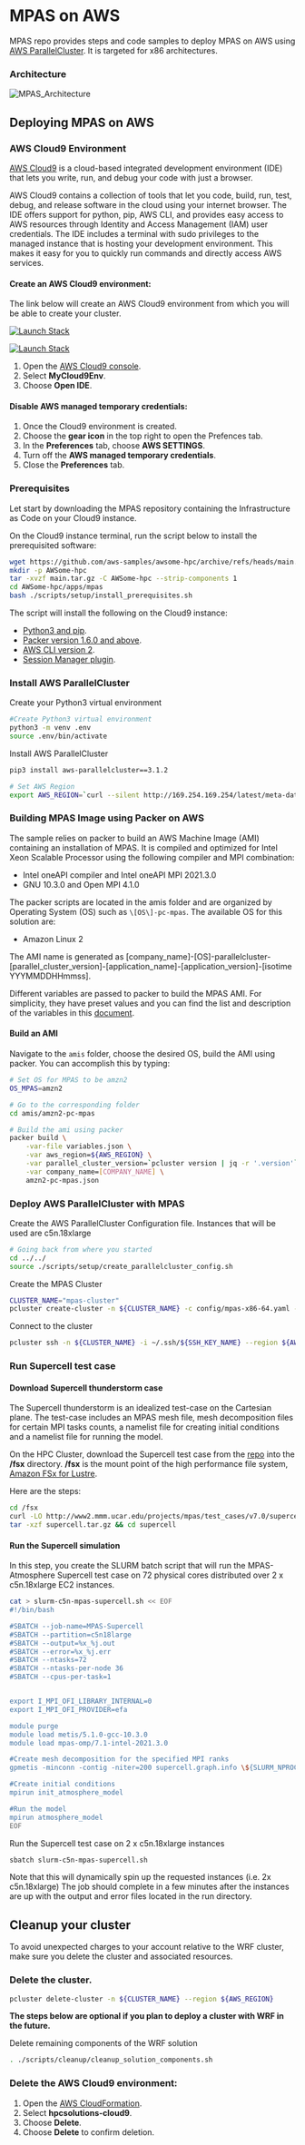 # MPAS on AWS

MPAS repo provides steps and code samples to deploy MPAS on AWS using [AWS ParallelCluster](<https://docs.aws.amazon.com/parallelcluster/>).
It is targeted for x86 architectures.

### Architecture

![MPAS_Architecture](<docs/images/mpas_architecture.png>)

## Deploying MPAS on AWS

### AWS Cloud9 Environment

[AWS Cloud9](<https://aws.amazon.com/cloud9/>) is a cloud-based integrated development environment (IDE) that lets you write, run, and debug your code with just a browser.

AWS Cloud9 contains a collection of tools that let you code, build, run, test, debug, and release software in the cloud using your internet browser. The IDE offers support for python, pip, AWS CLI, and provides easy access to AWS resources through Identity and Access Management (IAM) user credentials. The IDE includes a terminal with sudo privileges to the managed instance that is hosting your development environment. This makes it easy for you to quickly run commands and directly access AWS services.

#### Create an AWS Cloud9 environment:

The link below will create an AWS Cloud9 environment from which you will be able to create your cluster.

[![Launch Stack](<https://samdengler.github.io/cloudformation-launch-stack-button-svg/images/us-east-1.svg>)](<https://us-east-1.console.aws.amazon.com/cloudformation/home?region=us-east-1#/stacks/create/template?stackName=hpcsolutions-cloud9&templateURL=https://awsome-hpc.s3.amazonaws.com/cf_hpc_solutions_cloud9.yaml>)

[![Launch Stack](<https://samdengler.github.io/cloudformation-launch-stack-button-svg/images/us-east-2.svg>)](<https://us-east-2.console.aws.amazon.com/cloudformation/home?region=us-east-2#/stacks/create/template?stackName=hpcsolutions-cloud9&templateURL=https://awsome-hpc.s3.amazonaws.com/cf_hpc_solutions_cloud9.yaml>)

1. Open the [AWS Cloud9 console](<https://console.aws.amazon.com/cloud9>).
1. Select **MyCloud9Env**.
1. Choose **Open IDE**.

#### Disable AWS managed temporary credentials:

1. Once the Cloud9 environment is created.
1. Choose the **gear icon** in the top right to open the Prefences tab.
1. In the **Preferences** tab, choose **AWS SETTINGS**.
1. Turn off the **AWS managed temporary credentials**.
1. Close the **Preferences** tab.

### Prerequisites

Let start by downloading the MPAS repository containing the Infrastructure as Code on your Cloud9 instance.

On the Cloud9 instance terminal, run the script below to install the prerequisited software:

```bash
wget https://github.com/aws-samples/awsome-hpc/archive/refs/heads/main.tar.gz
mkdir -p AWSome-hpc
tar -xvzf main.tar.gz -C AWSome-hpc --strip-components 1
cd AWSome-hpc/apps/mpas
bash ./scripts/setup/install_prerequisites.sh
```

The script will install the following on the Cloud9 instance:

- [Python3 and pip](<https://pip.pypa.io/en/latest/installing/>).
- [Packer version 1.6.0 and above](<https://learn.hashicorp.com/tutorials/packer/getting-started-install?in=packer/getting-started>).
- [AWS CLI version 2](<https://docs.aws.amazon.com/cli/latest/userguide/install-cliv2.html>).
- [Session Manager plugin](<https://docs.aws.amazon.com/systems-manager/latest/userguide/session-manager-working-with-install-plugin.html>).

### Install AWS ParallelCluster

Create your Python3 virtual environment

```bash
#Create Python3 virtual environment
python3 -m venv .env
source .env/bin/activate
```

Install AWS ParallelCluster

```bash
pip3 install aws-parallelcluster==3.1.2

# Set AWS Region
export AWS_REGION=`curl --silent http://169.254.169.254/latest/meta-data/placement/region`
```

### Building MPAS Image using Packer on AWS

The sample relies on packer to build an AWS Machine Image (AMI) containing an installation of MPAS.
It is compiled and optimized for Intel Xeon Scalable Processor using the following compiler and MPI combination:

- Intel oneAPI compiler and Intel oneAPI MPI 2021.3.0
- GNU 10.3.0 and Open MPI 4.1.0

The packer scripts are located in the amis folder and are organized by Operating System (OS) such as `\[OS\]-pc-mpas`.
The available OS for this solution are:

- Amazon Linux 2

The AMI name is generated as \[company\_name\]-\[OS\]-parallelcluster-\[parallel\_cluster\_version\]-\[application\_name\]-\[application\_version\]-\[isotime YYYMMDDHHmmss\].

Different variables are passed to packer to build the MPAS AMI. For simplicity, they have preset values and you can find the list and description of the variables in this [document](<docs/packer_ami_variables.md>).

#### Build an AMI

Navigate to the `amis` folder, choose the desired OS, build the AMI using packer.
You can accomplish this by typing:

```bash
# Set OS for MPAS to be amzn2
OS_MPAS=amzn2

# Go to the corresponding folder
cd amis/amzn2-pc-mpas

# Build the ami using packer
packer build \
    -var-file variables.json \
    -var aws_region=${AWS_REGION} \
    -var parallel_cluster_version=`pcluster version | jq -r '.version'` \
    -var company_name=[COMPANY_NAME] \
    amzn2-pc-mpas.json
```

### Deploy AWS ParallelCluster with MPAS

Create the AWS ParallelCluster Configuration file.
Instances that will be used are c5n.18xlarge

```bash
# Going back from where you started
cd ../../
source ./scripts/setup/create_parallelcluster_config.sh
```

Create the MPAS Cluster

```bash
CLUSTER_NAME="mpas-cluster"
pcluster create-cluster -n ${CLUSTER_NAME} -c config/mpas-x86-64.yaml --region ${AWS_REGION}
```

Connect to the cluster

```bash
pcluster ssh -n ${CLUSTER_NAME} -i ~/.ssh/${SSH_KEY_NAME} --region ${AWS_REGION}
```

### Run Supercell test case

#### Download Supercell thunderstorm case

The Supercell thunderstorm is an idealized test-case on the Cartesian plane. The test-case includes an MPAS mesh file, mesh decomposition files for certain MPI tasks counts, a namelist file for creating initial conditions and a namelist file for running the model.

On the HPC Cluster, download the Supercell test case from the [repo](<https://mpas-dev.github.io/atmosphere/test_cases.html>) into the **/fsx** directory.
**/fsx** is the mount point of the high performance file system, [Amazon FSx for Lustre](<https://aws.amazon.com/fsx/lustre/>).

Here are the steps:

```bash
cd /fsx
curl -LO http://www2.mmm.ucar.edu/projects/mpas/test_cases/v7.0/supercell.tar.gz
tar -xzf supercell.tar.gz && cd supercell
```

#### Run the Supercell simulation

In this step, you create the SLURM batch script that will run the MPAS-Atmosphere Supercell test case on 72 physical cores distributed over 2 x c5n.18xlarge EC2 instances.

```bash
cat > slurm-c5n-mpas-supercell.sh << EOF
#!/bin/bash

#SBATCH --job-name=MPAS-Supercell
#SBATCH --partition=c5n18large
#SBATCH --output=%x_%j.out
#SBATCH --error=%x_%j.err
#SBATCH --ntasks=72
#SBATCH --ntasks-per-node 36
#SBATCH --cpus-per-task=1


export I_MPI_OFI_LIBRARY_INTERNAL=0
export I_MPI_OFI_PROVIDER=efa

module purge
module load metis/5.1.0-gcc-10.3.0
module load mpas-omp/7.1-intel-2021.3.0

#Create mesh decomposition for the specified MPI ranks
gpmetis -minconn -contig -niter=200 supercell.graph.info \${SLURM_NPROCS}

#Create initial conditions
mpirun init_atmosphere_model

#Run the model
mpirun atmosphere_model
EOF
```

Run the Supercell test case on 2 x c5n.18xlarge instances

```bash
sbatch slurm-c5n-mpas-supercell.sh
```

Note that this will dynamically spin up the requested instances (i.e. 2x c5n.18xlarge) The job should complete in a few minutes after the instances are up with the output and error files located in the run directory.

## Cleanup your cluster

To avoid unexpected charges to your account relative to the WRF cluster, make sure you delete the cluster and associated resources.

### Delete the cluster.

```bash
pcluster delete-cluster -n ${CLUSTER_NAME} --region ${AWS_REGION}
```

**The steps below are optional if you plan to deploy a cluster with WRF in the future.**

Delete remaining components of the WRF solution

```bash
. ./scripts/cleanup/cleanup_solution_components.sh
```

### Delete the AWS Cloud9 environment:

1. Open the [AWS CloudFormation](<https://console.aws.amazon.com/cloudformation>).
1. Select **hpcsolutions-cloud9**.
1. Choose **Delete**.
1. Choose **Delete** to confirm deletion.
